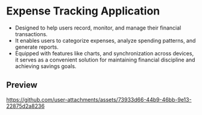 # Expense Tracking Application
- Designed to help users record, monitor, and manage their financial transactions.
- It enables users to categorize expenses, analyze spending patterns, and generate reports.
- Equipped with features like charts, and synchronization across devices, it serves as a convenient solution for maintaining financial discipline and achieving savings goals.
## Preview
https://github.com/user-attachments/assets/73933d66-44b9-46bb-9e13-22875d2a8236
